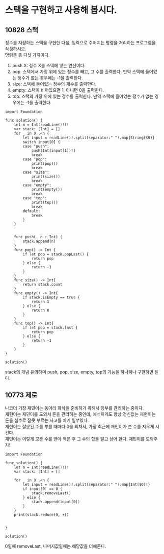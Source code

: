 # 스택을 구현하고 사용해 봅시다.
## 10828 스택
정수를 저장하는 스택을 구현한 다음, 입력으로 주어지는 명령을 처리하는 프로그램을 작성하시오.   
명령은 총 다섯 가지이다.   
   
1. push X: 정수 X를 스택에 넣는 연산이다.   
2. pop: 스택에서 가장 위에 있는 정수를 빼고, 그 수를 출력한다. 만약 스택에 들어있는 정수가 없는 경우에는 -1을 출력한다.   
3. size: 스택에 들어있는 정수의 개수를 출력한다.   
4. empty: 스택이 비어있으면 1, 아니면 0을 출력한다.   
5. top: 스택의 가장 위에 있는 정수를 출력한다. 만약 스택에 들어있는 정수가 없는 경우에는 -1을 출력한다.   
```
import Foundation
 
func solution() {
    let n = Int(readLine()!)!
    var stack: [Int] = []
    for _ in 0..<n {
        let input = readLine()!.split(separator:" ").map{String($0)}
        switch input[0] {
        case "push":
            push(Int(input[1])!)
            break
        case "pop":
            print(pop())
            break
        case "size":
            print(size())
            break
        case "empty":
            print(empty())
            break
        case "top":
            print(top())
            break
        default:
            break
        }
    }


    func push(_ n : Int) {
        stack.append(n)
    }
    func pop() -> Int {
        if let pop = stack.popLast() {
            return pop
        } else {
            return -1
        }
    }
    func size() -> Int{
        return stack.count
    }
    func empty() -> Int{
        if stack.isEmpty == true {
            return 1
        } else {
            return 0
        }
    }
    func top() -> Int{
        if let pop = stack.last {
            return pop
        } else {
            return -1
        }
    }
}

solution()

```
stack의 개념 유의하며 push, pop, size, empty, top의 기능을 하나하나 구현하면 된다.   

## 10773 제로
나코더 기장 재민이는 동아리 회식을 준비하기 위해서 장부를 관리하는 중이다.   
재현이는 재민이를 도와서 돈을 관리하는 중인데, 애석하게도 항상 정신없는 재현이는 돈을 실수로 잘못 부르는 사고를 치기 일쑤였다.   
재현이는 잘못된 수를 부를 때마다 0을 외쳐서, 가장 최근에 재민이가 쓴 수를 지우게 시킨다.   
재민이는 이렇게 모든 수를 받아 적은 후 그 수의 합을 알고 싶어 한다. 재민이를 도와주자!   
```
import Foundation
 
func solution() {
    let n = Int(readLine()!)!
    var stack: [Int] = []
    
    for _ in 0..<n {
        let input = readLine()!.split(separator:" ").map{Int($0)!}
        if input[0] == 0 {
            stack.removeLast()
        } else {
            stack.append(input[0])
        }
    }
    print(stack.reduce(0, +))

   
}

solution()
```
0일때 removeLast, 나머지값일때는 해당값을 더해준다.   
